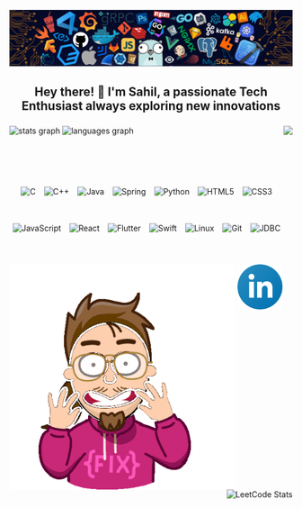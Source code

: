 ![logo](https://github.com/sahiljagdale007/sahiljagdale007/blob/main/github%20img.png)
<h2 align="center">Hey there! 👋 I'm Sahil, a passionate Tech Enthusiast always exploring new innovations</h2>

###

<img align="right" height="380" src="https://user-images.githubusercontent.com/74038190/218265814-3084a4ba-809c-4135-afc0-8685d0f634b3.gif"  />

###
<div align="left">
  <img src="https://github-readme-stats.vercel.app/api?username=sahiljagdale007&hide_title=false&hide_rank=false&show_icons=true&include_all_commits=true&count_private=true&disable_animations=false&theme=dracula&locale=en&hide_border=false" height="150" alt="stats graph"  />
  <img src="https://github-readme-stats.vercel.app/api/top-langs?username=sahiljagdale007&locale=en&hide_title=false&layout=compact&card_width=320&langs_count=5&theme=dracula&hide_border=false" height="185" alt="languages graph"  />
</div>

###

<div align="center">
  <br/>
  <br/>
  <br/>
  <br/>
  <div style="display: flex; flex-wrap: wrap; justify-content: center; align-items: center; gap: 15px; max-width: 600px; margin: auto;">
    <img src="https://cdn.jsdelivr.net/gh/devicons/devicon/icons/c/c-original.svg" height="50" alt="C"/>
    <img src="https://cdn.jsdelivr.net/gh/devicons/devicon/icons/cplusplus/cplusplus-original.svg" height="50" alt="C++"/>
    <img src="https://cdn.jsdelivr.net/gh/devicons/devicon/icons/java/java-original.svg" height="50" alt="Java"/>
    <img src="https://cdn.jsdelivr.net/gh/devicons/devicon/icons/spring/spring-original.svg" height="50" alt="Spring"/>
    <img src="https://cdn.jsdelivr.net/gh/devicons/devicon/icons/python/python-original.svg" height="50" alt="Python"/>
    <img src="https://cdn.jsdelivr.net/gh/devicons/devicon/icons/html5/html5-original.svg" height="50" alt="HTML5"/>
    <img src="https://cdn.jsdelivr.net/gh/devicons/devicon/icons/css3/css3-original.svg" height="50" alt="CSS3"/>
    <img src="https://cdn.jsdelivr.net/gh/devicons/devicon/icons/javascript/javascript-original.svg" height="50" alt="JavaScript"/>
    <img src="https://cdn.jsdelivr.net/gh/devicons/devicon/icons/react/react-original.svg" height="50" alt="React"/>
    <img src="https://cdn.jsdelivr.net/gh/devicons/devicon/icons/flutter/flutter-original.svg" height="50" alt="Flutter"/>
    <img src="https://cdn.jsdelivr.net/gh/devicons/devicon/icons/swift/swift-original.svg" height="50" alt="Swift"/>
    <img src="https://cdn.jsdelivr.net/gh/devicons/devicon/icons/linux/linux-original.svg" height="50" alt="Linux"/>
    <img src="https://cdn.jsdelivr.net/gh/devicons/devicon/icons/git/git-original.svg" height="50" alt="Git"/>
    <img src="https://v31.openhab.org/logos/jdbc.png" height="50" alt="JDBC"/>
  </div>
</div>

###

<div align="center">
 <a href="https://www.linkedin.com/in/sahiljagdale07/" target="_blank">
    <img src="https://github.com/sahiljagdale007/sahiljagdale007/blob/main/linkedin%20(1).svg" height="80" alt="linkedin logo"  />
  </a>
    <img align="left" height="400" src="https://github.com/sahiljagdale007/sahiljagdale007/blob/main/hackerman-programming.gif"  />
</div>

<div align="right">
  <br/>
  <img src="https://leetcard.jacoblin.cool/sahiljagdale07?border=0&radius=20" height="160" alt="LeetCode Stats" />
</div>

<br clear="both">


###
